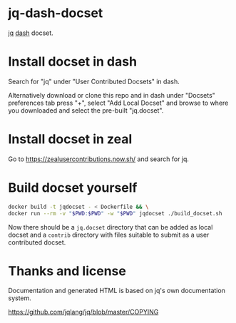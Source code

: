 # jq-dash-docset

[jq](https://jqlang.github.io/jq/) [dash](https://kapeli.com/dash) docset.

# Install docset in dash

Search for "jq" under "User Contributed Docsets" in dash.

Alternatively download or clone this repo and in dash under "Docsets"
preferences tab press "+", select "Add Local Docset" and browse to where
you downloaded and select the pre-built "jq.docset".

# Install docset in zeal

Go to https://zealusercontributions.now.sh/ and search for jq.

# Build docset yourself

```sh
docker build -t jqdocset - < Dockerfile && \
docker run --rm -v "$PWD:$PWD" -w "$PWD" jqdocset ./build_docset.sh
```

Now there should be a `jq.docset` directory that can be added as local docset and
a `contrib` directory with files suitable to submit as a user contributed docset.

# Thanks and license

Documentation and generated HTML is based on jq's own documentation system.

https://github.com/jqlang/jq/blob/master/COPYING

